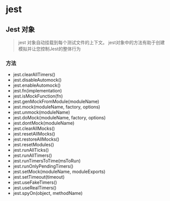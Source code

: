 # jest

## Jest 对象
> jest 对象自动挂载到每个测试文件的上下文。 jest对象中的方法有助于创建模拟并让您控制Jest的整体行为

### 方法
- jest.clearAllTimers()
- jest.disableAutomock()
- jest.enableAutomock()
- jest.fn(implementation)
- jest.isMockFunction(fn)
- jest.genMockFromModule(moduleName)
- jest.mock(moduleName, factory, options)
- jest.unmock(moduleName)
- jest.doMock(moduleName, factory, options)
- jest.dontMock(moduleName)
- jest.clearAllMocks()
- jest.resetAllMocks()
- jest.restoreAllMocks()
- jest.resetModules()
- jest.runAllTicks()
- jest.runAllTimers()
- jest.runTimersToTime(msToRun)
- jest.runOnlyPendingTimers()
- jest.setMock(moduleName, moduleExports)
- jest.setTimeout(timeout)
- jest.useFakeTimers()
- jest.useRealTimers()
- jest.spyOn(object, methodName)

